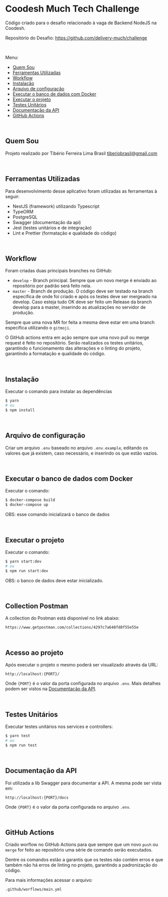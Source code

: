# Coodesh Much Tech Challenge

Código criado para o desafio relacionado à vaga de Backend NodeJS na Coodesh.

Repositório do Desafio: https://github.com/delivery-much/challenge

&nbsp;

Menu:

- [Quem Sou](#quem-sou)
- [Ferramentas Utilizadas](#ferramentas-utilizadas)
- [Workflow](#workflow)
- [Instalação](#instalação)
- [Arquivo de configuração](#arquivo-de-configuração)
- [Executar o banco de dados com Docker](#executar-o-banco-de-dados-com-docker)
- [Executar o projeto](#executar-o-projeto)
- [Testes Unitários](#testes-unitários)
- [Documentação da API](#documentação-da-api)
- [GitHub Actions](#github-actions)

&nbsp;

## Quem Sou

Projeto realizado por Tibério Ferreira Lima Brasil [tiberiobrasil@gmail.com](mailto:tiberiobrasil@gmail.com)

&nbsp;

## Ferramentas Utilizadas

Para desenvolvimento desse aplicativo foram utilizadas as ferramentas à seguir:

- NestJS (framework) utilizando Typescript
- TypeORM
- PostgreSQL
- Swagger (documentação da api)
- Jest (testes unitários e de integração)
- Lint e Prettier (formatação e qualidade do código)

&nbsp;

## Workflow

Foram criadas duas principais branches no GitHub:

- `develop` - Branch principal. Sempre que um novo merge é enviado ao repositório por padrão será feito nela.
- `master` - Branch de produção. O código deve ser testado na branch específica de onde foi criado e após os testes deve ser mergeado na develop. Caso esteja tudo OK deve ser feito um Release da branch develop para a master, inserindo as atualizações no servidor de produção.

Sempre que uma nova MR for feita a mesma deve estar em uma branch específica utilizando o `gitmoji`.

O GitHub actions entra em ação sempre que uma novo pull ou merge request é feito no repositório. Serão realizados os testes unitários, garantindo o funcionamento das alterações e o linting do projeto, garantindo a formatação e qualidade do código.

&nbsp;

## Instalação

Executar o comando para instalar as dependências

```bash
$ yarn
# ou
$ npm install
```

&nbsp;

## Arquivo de configuração

Criar um arquivo `.env` baseado no arquivo `.env.example`, editando os valores que já existem, caso necessário, e inserindo os que estão vazios.

&nbsp;

## Executar o banco de dados com Docker

Executar o comando:

```bash
$ docker-compose build
$ docker-compose up
```

OBS: esse comando inicializará o banco de dados

&nbsp;

## Executar o projeto

Executar o comando:

```bash
$ yarn start:dev
# ou
$ npm run start:dev
```

OBS: o banco de dados deve estar inicializado.

&nbsp;

## Collection Postman

A collection do Postman está disponível no link abaixo:

`https://www.getpostman.com/collections/4297c7a648fd8f55e55e`

&nbsp;

## Acesso ao projeto

Após executar o projeto o mesmo poderá ser visualizado através da URL:

`http://localhost:{PORT}/`

Onde `{PORT}` é o valor da porta configurada no arquivo `.env`.
Mais detalhes podem ser vistos na [Documentação da API](#Documentação-da-API).

&nbsp;

## Testes Unitários

Executar testes unitários nos services e controllers:

```bash
$ yarn test
# ou
$ npm run test
```

&nbsp;

## Documentação da API

Foi utilizada a lib Swagger para documentar a API. A mesma pode ser vista em:

`http://localhost:{PORT}/docs`

Onde `{PORT}` é o valor da porta configurada no arquivo `.env`.

&nbsp;

## GitHub Actions

Criado worflow no GitHub Actions para que sempre que um novo `push` ou `merge` for feito ao repositório uma série de comando serão executados.

Dentre os comandos estão a garantis que os testes não contém erros e que também não há erros de linting no projeto, garantindo a padronização do código.

Para mais informações acessar o arquivo:

`.github/worflows/main.yml`
